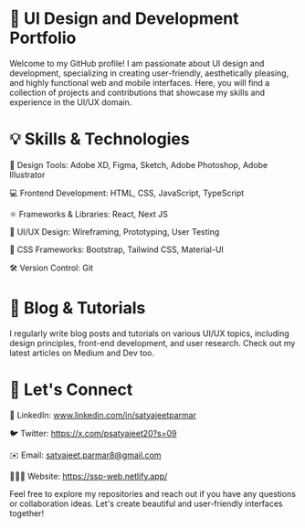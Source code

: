 # 🎨 UI Design and Development Portfolio
Welcome to my GitHub profile! I am passionate about UI design and development, specializing in creating user-friendly, aesthetically pleasing, and highly functional web and mobile interfaces. Here, you will find a collection of projects and contributions that showcase my skills and experience in the UI/UX domain.

# 💡 Skills & Technologies

🎨 Design Tools: Adobe XD, Figma, Sketch, Adobe Photoshop, Adobe Illustrator 

💻 Frontend Development: HTML, CSS, JavaScript, TypeScript

⚛️ Frameworks & Libraries: React, Next JS

🎨 UI/UX Design: Wireframing, Prototyping, User Testing

💙 CSS Frameworks: Bootstrap, Tailwind CSS, Material-UI

🛠️ Version Control: Git


# 📝 Blog & Tutorials
I regularly write blog posts and tutorials on various UI/UX topics, including design principles, front-end development, and user research. Check out my latest articles on Medium and Dev too.

# 🙌 Let's Connect
🔗 LinkedIn: www.linkedin.com/in/satyajeetparmar

🐦 Twitter: https://x.com/psatyajeet20?s=09

✉️ Email: satyajeet.parmar8@gmail.com

👨🏻‍💻 Website: https://ssp-web.netlify.app/

Feel free to explore my repositories and reach out if you have any questions or collaboration ideas. Let's create beautiful and user-friendly interfaces together!
